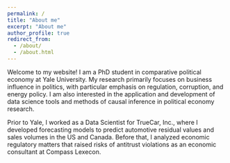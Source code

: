 ```yaml
---
permalink: /
title: "About me"
excerpt: "About me"
author_profile: true
redirect_from: 
  - /about/
  - /about.html
---
```



Welcome to my website! I am a PhD student in comparative political economy at Yale University. My research primarily focuses on business influence in politics, with particular emphasis on regulation, corruption, and energy policy. I am also interested in the application and development of data science tools and methods of causal inference in political economy research. 

Prior to Yale, I worked as a Data Scientist for TrueCar, Inc., where I developed forecasting models to predict automotive residual values and sales volumes in the US and Canada. Before that, I analyzed economic regulatory matters that raised risks of antitrust violations as an economic consultant at Compass Lexecon. 
